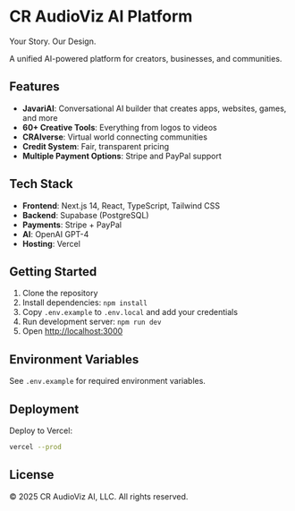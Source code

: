 # CR AudioViz AI Platform

Your Story. Our Design.

A unified AI-powered platform for creators, businesses, and communities.

## Features

- **JavariAI**: Conversational AI builder that creates apps, websites, games, and more
- **60+ Creative Tools**: Everything from logos to videos
- **CRAIverse**: Virtual world connecting communities
- **Credit System**: Fair, transparent pricing
- **Multiple Payment Options**: Stripe and PayPal support

## Tech Stack

- **Frontend**: Next.js 14, React, TypeScript, Tailwind CSS
- **Backend**: Supabase (PostgreSQL)
- **Payments**: Stripe + PayPal
- **AI**: OpenAI GPT-4
- **Hosting**: Vercel

## Getting Started

1. Clone the repository
2. Install dependencies: `npm install`
3. Copy `.env.example` to `.env.local` and add your credentials
4. Run development server: `npm run dev`
5. Open [http://localhost:3000](http://localhost:3000)

## Environment Variables

See `.env.example` for required environment variables.

## Deployment 

Deploy to Vercel:
```bash
vercel --prod
```

## License

© 2025 CR AudioViz AI, LLC. All rights reserved.
